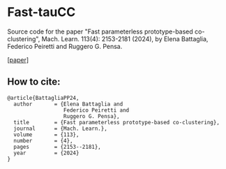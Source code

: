 # Fast-tauCC
Source code for the paper "Fast parameterless prototype-based co-clustering", Mach. Learn. 113(4): 2153-2181 (2024), by Elena Battaglia, Federico Peiretti and Ruggero G. Pensa.

[[paper]](https://link.springer.com/article/10.1007/s10994-023-06474-y)

## How to cite:
```
@article{BattagliaPP24,
  author       = {Elena Battaglia and
                  Federico Peiretti and
                  Ruggero G. Pensa},
  title        = {Fast parameterless prototype-based co-clustering},
  journal      = {Mach. Learn.},
  volume       = {113},
  number       = {4},
  pages        = {2153--2181},
  year         = {2024}
}
```
